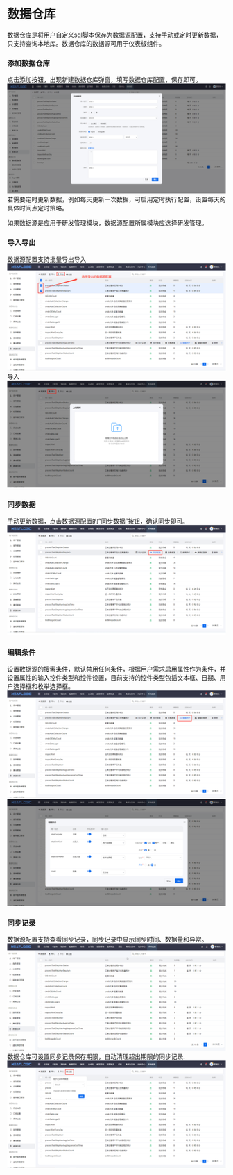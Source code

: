 # 数据仓库
数据仓库是将用户自定义sql脚本保存为数据源配置，支持手动或定时更新数据，只支持查询本地库。数据仓库的数据源可用于仪表板组件。

### 添加数据仓库
点击添加按钮，出现新建数据仓库弹窗，填写数据仓库配置，保存即可。
![](images/数据仓库_添加.png)
若需要定时更新数据，例如每天更新一次数据，可启用定时执行配置，设置每天的具体时间点定时策略。

如果数据源是应用于研发管理模块，数据源配置所属模块应选择研发管理。

### 导入导出
数据源配置支持批量导出导入
![](images/数据仓库_导出.png)
导入
![](images/数据仓库_导入.png)

### 同步数据
手动更新数据，点击数据源配置的“同步数据”按钮，确认同步即可。
![](images/数据仓库_同步数据.png)

### 编辑条件
设置数据源的搜索条件，默认禁用任何条件，根据用户需求启用属性作为条件，并设置属性的输入控件类型和控件设置，目前支持的控件类型包括文本框、日期、用户选择框和枚举选择框。
![](images/数据仓库_编辑条件1.png)
![](images/数据仓库_编辑条件2.png)

### 同步记录
数据源配置支持查看同步记录，同步记录中显示同步时间、数据量和异常。
![](images/数据仓库_同步记录.gif)
数据仓库可设置同步记录保存期限，自动清理超出期限的同步记录.
![](images/数据仓库_同步记录保留期限.png)